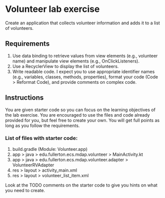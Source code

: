 # Volunteer lab exercise
Create an application that collects volunteer information and adds it to a list of volunteers.

## Requirements
1. Use data binding to retrieve values from view elements (e.g., volunteer name) and manipulate view elements (e.g., OnClickListeners).
1. Use a RecyclerView to display the list of volunteers.
1. Write readable code. I expect you to use appropriate identifier names (e.g., variables, classes, methods, properties), format your code (Code > Reformat Code), and provide comments on complex code.

## Instructions
You are given starter code so you can focus on the learning objectives of the lab exercise. You are encouraged to use the files and code already provided for you, but feel free to create your own. You will get full points as long as you follow the requirements.

### List of files with starter code:
1. build.gradle (Module: Volunteer.app)
1. app > java > edu.fullerton.ecs.mdap.volunteer > MainActivity.kt
1. app > java > edu.fullerton.ecs.mdap.volunteer.adapter > VolunteerRVAdapter
1. res > layout > activity_main.xml
1. res > layout > volunteer_list_item.xml

Look at the TODO comments on the starter code to give you hints on what you need to create.